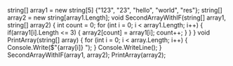 string[] array1 = new string[5] {"123", "23", "hello", "world", "res"};
string[] array2 = new string[array1.Length];
void SecondArrayWithIF(string[] array1, string[] array2)
{
    int count = 0;
    for (int i = 0; i < array1.Length; i++)
    {
    if(array1[i].Length <= 3)
        {
        array2[count] = array1[i];
        count++;
        }
    }
}
void PrintArray(string[] array)
{
    for (int i = 0; i < array.Length; i++)
   {
        Console.Write($"{array[i]} ");
    }
    Console.WriteLine();
}
SecondArrayWithIF(array1, array2);
PrintArray(array2);
